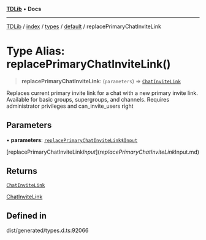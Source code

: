 [**TDLib**](../../../../../../README.md) • **Docs**

***

[TDLib](../../../../../../modules.md) / [index](../../../../../README.md) / [types](../../../README.md) / [default](../README.md) / replacePrimaryChatInviteLink

# Type Alias: replacePrimaryChatInviteLink()

> **replacePrimaryChatInviteLink**: (`parameters`) => [`ChatInviteLink`](ChatInviteLink-1.md)

Replaces current primary invite link for a chat with a new primary invite link. Available for basic groups, supergroups, and channels. Requires administrator privileges and can_invite_users right

## Parameters

• **parameters**: [`replacePrimaryChatInviteLink$Input`](replacePrimaryChatInviteLink$Input.md)

[replacePrimaryChatInviteLink$Input](replacePrimaryChatInviteLink$Input.md)

## Returns

[`ChatInviteLink`](ChatInviteLink-1.md)

[ChatInviteLink](ChatInviteLink-1.md)

## Defined in

dist/generated/types.d.ts:92066
